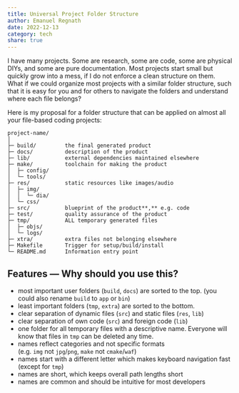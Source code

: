 ```yaml
---
title: Universal Project Folder Structure
author: Emanuel Regnath
date: 2022-12-13
category: tech
share: true
---
```


I have many projects. Some are research, some are code, some are physical DIYs, and some are pure documentation. Most projects start small but quickly grow into a mess, if I do not enforce a clean structure on them. What if we could organize most projects with a similar folder structure, such that it is easy for you and for others to navigate the folders and understand where each file belongs?

Here is my proposal for a folder structure that can be applied on almost all your file-based coding projects:

```
project-name/ 
│  
├─ build/         the final generated product  
├─ docs/          description of the product  
├─ lib/           external dependencies maintained elsewhere
├─ make/          toolchain for making the product  
│  ├─ config/  
│  └─ tools/  
├─ res/           static resources like images/audio  
│  ├─ img/  
│  │  └─ dia/  
│  └─ css/  
├─ src/           blueprint of the product**,** e.g. code  
├─ test/          quality assurance of the product  
├─ tmp/           ALL temporary generated files  
│  ├─ objs/  
│  └─ logs/  
├─ xtra/          extra files not belonging elsewhere  
├─ Makefile       Trigger for setup/build/install  
└─ README.md      Information entry point
```


## Features — Why should you use this?

- most important user folders (`build`, `docs`) are sorted to the top. (you could also rename `build` to `app` or `bin`)
- least important folders (`tmp`, `extra`) are sorted to the bottom.
- clear separation of dynamic files (`src`) and static files (`res`, `lib`)
- clear separation of own code (`src`) and foreign code (`lib`)
- one folder for all temporary files with a descriptive name. Everyone will know that files in `tmp` can be deleted any time.
- names reflect categories and not specific formats (e.g. `img` not `jpg`/`png`, `make` not `cmake`/`waf`)
- names start with a different letter which makes keyboard navigation fast (except for `tmp`)
- names are short, which keeps overall path lengths short
- names are common and should be intuitive for most developers